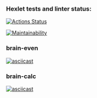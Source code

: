 ### Hexlet tests and linter status:
[![Actions Status](https://github.com/Parfenix/frontend-project-44/workflows/hexlet-check/badge.svg)](https://github.com/Parfenix/frontend-project-44/actions)

[![Maintainability](https://api.codeclimate.com/v1/badges/42b694b67cfb7676ebd0/maintainability)](https://codeclimate.com/github/Parfenix/frontend-project-44/maintainability)

### brain-even
[![asciicast](https://asciinema.org/a/72xaaJL0InZUypidU7P3C6YYG.svg)](https://asciinema.org/a/72xaaJL0InZUypidU7P3C6YYG)

### brain-calc
[![asciicast](https://asciinema.org/a/EqudZyu3UOIbu3whKwWNQAoij.svg)](https://asciinema.org/a/EqudZyu3UOIbu3whKwWNQAoij)
